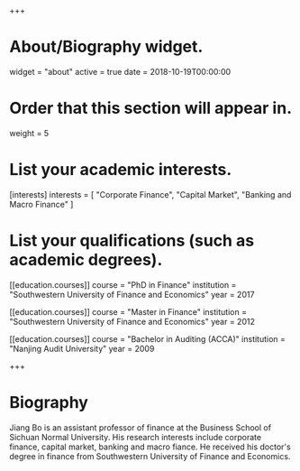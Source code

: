 +++
# About/Biography widget.
widget = "about"
active = true
date = 2018-10-19T00:00:00

# Order that this section will appear in.
weight = 5

# List your academic interests.
[interests]
  interests = [
    "Corporate Finance",
    "Capital Market",
    "Banking and Macro Finance"
  ]

# List your qualifications (such as academic degrees).
[[education.courses]]
  course = "PhD in Finance"
  institution = "Southwestern University of Finance and Economics"
  year = 2017

[[education.courses]]
  course = "Master in Finance"
  institution = "Southwestern University of Finance and Economics"
  year = 2012

[[education.courses]]
  course = "Bachelor in Auditing (ACCA)"
  institution = "Nanjing Audit University"
  year = 2009
 
+++

# Biography

Jiang Bo is an assistant professor of finance at the Business School of Sichuan Normal University. His research interests include corporate finance, capital market, banking and macro fiance. He received his doctor's degree in finance from Southwestern University of Finance and Economics.
